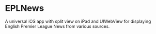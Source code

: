 EPLNews
=======

A universal iOS app with split view on iPad and UIWebView for displaying English Premier League News from various sources.
